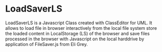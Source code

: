 # LoadSaverLS
LoadSaverLS is a Javascript Class created with ClassEditor for UML. It allows to load file in  browser interactively from the local file system store the loaded content in LocalStorage (LS) of the browser and save files processed in the browser with Javascript on the local harddrive by application of FileSaver.js from Eli Grey.
